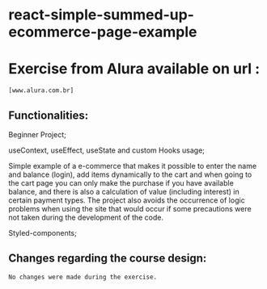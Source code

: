 # react-simple-summed-up-ecommerce-page-example




# Exercise from Alura available on url :
    [www.alura.com.br]





## Functionalities:
    
   Beginner Project;
   
   useContext, useEffect, useState and custom Hooks usage;

   Simple example of a e-commerce that makes it possible to enter the name and balance (login), add items dynamically to the cart and when going to the cart page you can    only make the purchase if you have available balance, and there is also a calculation of value (including interest) in certain payment types. The project also avoids    the occurrence of logic problems when using the site that would occur if some precautions were not taken during the development of the code.

   Styled-components;



    
    
    
## Changes regarding the course design:

    No changes were made during the exercise.
   

